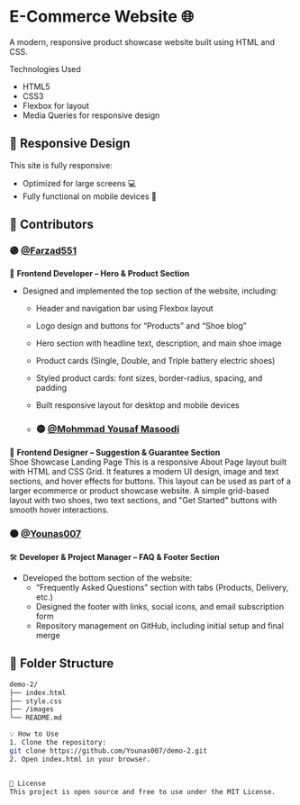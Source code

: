 # E-Commerce Website 🌐

A modern, responsive product showcase website built using HTML and CSS.

Technologies Used
- HTML5
- CSS3
- Flexbox for layout
- Media Queries for responsive design

## 📱 Responsive Design
This site is fully responsive:
- Optimized for large screens 💻
- Fully functional on mobile devices 📱

## 👥 Contributors

### 🟣 [@Farzad551](https://github.com/Farzad551)  
🔧 **Frontend Developer – Hero & Product Section**  
- Designed and implemented the top section of the website, including:
  - Header and navigation bar using Flexbox layout
  - Logo design and buttons for “Products” and “Shoe blog”
  - Hero section with headline text, description, and main shoe image
  - Product cards (Single, Double, and Triple battery electric shoes)
  - Styled product cards: font sizes, border-radius, spacing, and padding
  - Built responsive layout for desktop and mobile devices
 
  - ### 🟡 [@Mohmmad Yousaf Masoodi](https://github.com/Masoodi)  
🎨 **Frontend Designer – Suggestion & Guarantee Section**  
Shoe Showcase Landing Page This is a responsive About Page layout built with HTML and CSS Grid. It features a modern UI design, image and text sections, and hover effects for buttons. This layout can be used as part of a larger ecommerce or product showcase website.
A simple grid-based layout with two shoes, two text sections, and "Get Started" buttons with smooth hover interactions.

### ⚫ [@Younas007](https://github.com/Younas007)  
🛠️ **Developer & Project Manager – FAQ & Footer Section**  
- Developed the bottom section of the website:
  - “Frequently Asked Questions” section with tabs (Products, Delivery, etc.)
  - Designed the footer with links, social icons, and email subscription form
  - Repository management on GitHub, including initial setup and final merge

## 📁 Folder Structure
```bash
demo-2/
├── index.html
├── style.css
├── /images
└── README.md

💡 How to Use
1. Clone the repository:
git clone https://github.com/Younas007/demo-2.git
2. Open index.html in your browser.


📃 License
This project is open source and free to use under the MIT License.
